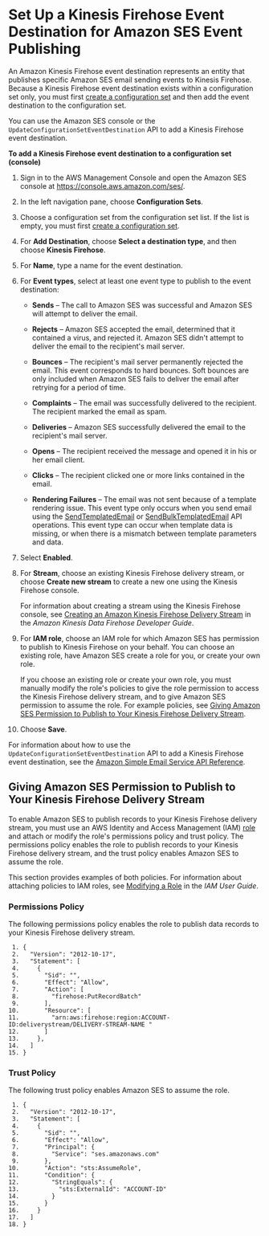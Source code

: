 # Set Up a Kinesis Firehose Event Destination for Amazon SES Event Publishing<a name="event-publishing-add-event-destination-firehose"></a>

An Amazon Kinesis Firehose event destination represents an entity that publishes specific Amazon SES email sending events to Kinesis Firehose\. Because a Kinesis Firehose event destination exists within a configuration set only, you must first [create a configuration set](event-publishing-create-configuration-set.md) and then add the event destination to the configuration set\.

You can use the Amazon SES console or the `UpdateConfigurationSetEventDestination` API to add a Kinesis Firehose event destination\. 

**To add a Kinesis Firehose event destination to a configuration set \(console\)**

1. Sign in to the AWS Management Console and open the Amazon SES console at [https://console\.aws\.amazon\.com/ses/](https://console.aws.amazon.com/ses/)\.

1. In the left navigation pane, choose **Configuration Sets**\.

1. Choose a configuration set from the configuration set list\. If the list is empty, you must first [create a configuration set](event-publishing-create-configuration-set.md)\.

1. For **Add Destination**, choose **Select a destination type**, and then choose **Kinesis Firehose**\.

1. For **Name**, type a name for the event destination\.

1. For **Event types**, select at least one event type to publish to the event destination:

   + **Sends** – The call to Amazon SES was successful and Amazon SES will attempt to deliver the email\.

   + **Rejects** – Amazon SES accepted the email, determined that it contained a virus, and rejected it\. Amazon SES didn't attempt to deliver the email to the recipient's mail server\.

   + **Bounces** – The recipient's mail server permanently rejected the email\. This event corresponds to hard bounces\. Soft bounces are only included when Amazon SES fails to deliver the email after retrying for a period of time\.

   + **Complaints** – The email was successfully delivered to the recipient\. The recipient marked the email as spam\.

   + **Deliveries** – Amazon SES successfully delivered the email to the recipient's mail server\.

   + **Opens** – The recipient received the message and opened it in his or her email client\.

   + **Clicks** – The recipient clicked one or more links contained in the email\.

   + **Rendering Failures** – The email was not sent because of a template rendering issue\. This event type only occurs when you send email using the [SendTemplatedEmail](http://docs.aws.amazon.com/ses/latest/APIReference/API_SendTemplatedEmail.html) or [SendBulkTemplatedEmail](http://docs.aws.amazon.com/ses/latest/APIReference/API_SendBulkTemplatedEmail.html) API operations\. This event type can occur when template data is missing, or when there is a mismatch between template parameters and data\.

1. Select **Enabled**\.

1. For **Stream**, choose an existing Kinesis Firehose delivery stream, or choose **Create new stream** to create a new one using the Kinesis Firehose console\.

   For information about creating a stream using the Kinesis Firehose console, see [Creating an Amazon Kinesis Firehose Delivery Stream](http://docs.aws.amazon.com/firehose/latest/dev/basic-create.html) in the *Amazon Kinesis Data Firehose Developer Guide*\.

1. For **IAM role**, choose an IAM role for which Amazon SES has permission to publish to Kinesis Firehose on your behalf\. You can choose an existing role, have Amazon SES create a role for you, or create your own role\.

   If you choose an existing role or create your own role, you must manually modify the role's policies to give the role permission to access the Kinesis Firehose delivery stream, and to give Amazon SES permission to assume the role\. For example policies, see [Giving Amazon SES Permission to Publish to Your Kinesis Firehose Delivery Stream](#event-publishing-add-event-destination-firehose-role)\. 

1. Choose **Save**\.

For information about how to use the `UpdateConfigurationSetEventDestination` API to add a Kinesis Firehose event destination, see the [Amazon Simple Email Service API Reference](http://docs.aws.amazon.com/ses/latest/APIReference/API_UpdateConfigurationSetEventDestination.html)\.

## Giving Amazon SES Permission to Publish to Your Kinesis Firehose Delivery Stream<a name="event-publishing-add-event-destination-firehose-role"></a>

To enable Amazon SES to publish records to your Kinesis Firehose delivery stream, you must use an AWS Identity and Access Management \(IAM\) [role](http://docs.aws.amazon.com/IAM/latest/UserGuide/id_roles.html) and attach or modify the role's permissions policy and trust policy\. The permissions policy enables the role to publish records to your Kinesis Firehose delivery stream, and the trust policy enables Amazon SES to assume the role\.

This section provides examples of both policies\. For information about attaching policies to IAM roles, see [Modifying a Role](http://docs.aws.amazon.com/IAM/latest/UserGuide/id_roles_manage_modify.html) in the *IAM User Guide*\. 

### Permissions Policy<a name="event-publishing-add-event-destination-firehose-role-permission"></a>

The following permissions policy enables the role to publish data records to your Kinesis Firehose delivery stream\.

```
 1. {
 2.   "Version": "2012-10-17",
 3.   "Statement": [
 4.     {
 5.       "Sid": "",
 6.       "Effect": "Allow",
 7.       "Action": [
 8.         "firehose:PutRecordBatch"
 9.       ],
10.       "Resource": [
11.         "arn:aws:firehose:region:ACCOUNT-ID:deliverystream/DELIVERY-STREAM-NAME "
12.       ]
13.     },
14.   ]
15. }
```

### Trust Policy<a name="event-publishing-add-event-destination-firehose-role-trust"></a>

The following trust policy enables Amazon SES to assume the role\.

```
 1. {
 2.   "Version": "2012-10-17",
 3.   "Statement": [
 4.     {
 5.       "Sid": "",
 6.       "Effect": "Allow",
 7.       "Principal": {
 8.         "Service": "ses.amazonaws.com"
 9.       },
10.       "Action": "sts:AssumeRole",
11.       "Condition": {
12.         "StringEquals": {
13.           "sts:ExternalId": "ACCOUNT-ID"
14.         }
15.       }
16.     }
17.   ]
18. }
```